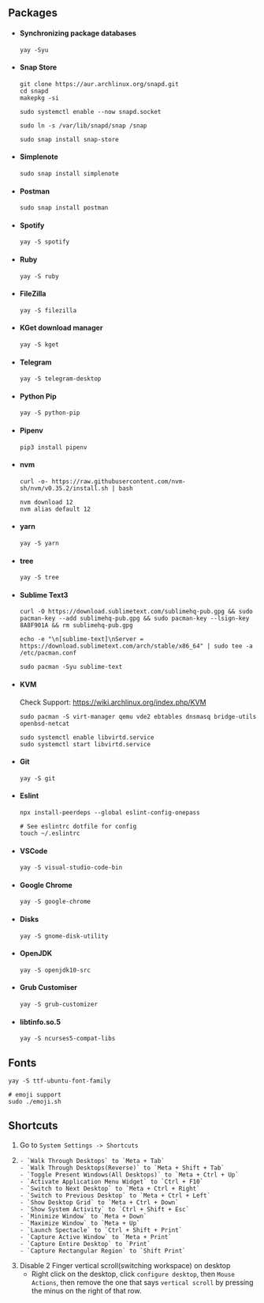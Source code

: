 ## Packages

- #### Synchronizing package databases

    ```
    yay -Syu
    ```

- #### Snap Store

    ```
    git clone https://aur.archlinux.org/snapd.git
    cd snapd
    makepkg -si

    sudo systemctl enable --now snapd.socket

    sudo ln -s /var/lib/snapd/snap /snap

    sudo snap install snap-store
    ```

- #### Simplenote

    ```
    sudo snap install simplenote
    ```

- #### Postman

    ```
    sudo snap install postman
    ```

- #### Spotify

    ```
    yay -S spotify
    ```

- #### Ruby

    ```
    yay -S ruby
    ```

- #### FileZilla

    ```
    yay -S filezilla
    ```

- #### KGet download manager

    ```
    yay -S kget
    ```

- #### Telegram

    ```
    yay -S telegram-desktop
    ```

- #### Python Pip

    ```
    yay -S python-pip
    ```
  
- #### Pipenv

    ```
    pip3 install pipenv
    ```
  
- #### nvm

    ```
    curl -o- https://raw.githubusercontent.com/nvm-sh/nvm/v0.35.2/install.sh | bash

    nvm download 12
    nvm alias default 12
    ```

- #### yarn

    ```
    yay -S yarn
    ```

- #### tree

    ```
    yay -S tree
    ```

- #### Sublime Text3

    ```
    curl -O https://download.sublimetext.com/sublimehq-pub.gpg && sudo pacman-key --add sublimehq-pub.gpg && sudo pacman-key --lsign-key 8A8F901A && rm sublimehq-pub.gpg

    echo -e "\n[sublime-text]\nServer = https://download.sublimetext.com/arch/stable/x86_64" | sudo tee -a /etc/pacman.conf

    sudo pacman -Syu sublime-text
    ```
  
- #### KVM

    Check Support: <https://wiki.archlinux.org/index.php/KVM>

    ```
    sudo pacman -S virt-manager qemu vde2 ebtables dnsmasq bridge-utils openbsd-netcat

    sudo systemctl enable libvirtd.service
    sudo systemctl start libvirtd.service
    ```

- #### Git

    ```
    yay -S git
    ```
  
- #### Eslint

    ```
    npx install-peerdeps --global eslint-config-onepass

    # See eslintrc dotfile for config
    touch ~/.eslintrc
    ```

- #### VSCode

    ```
    yay -S visual-studio-code-bin
    ```

- #### Google Chrome

    ```
    yay -S google-chrome
    ```

- #### Disks

    ```
    yay -S gnome-disk-utility
    ```

- #### OpenJDK

    ```
    yay -S openjdk10-src
    ```

- #### Grub Customiser

    ```
    yay -S grub-customizer
    ```

- #### libtinfo.so.5

    ```
    yay -S ncurses5-compat-libs
    ```

## Fonts

```
yay -S ttf-ubuntu-font-family

# emoji support
sudo ./emoji.sh
```

## Shortcuts

1. Go to `System Settings -> Shortcuts`
2.
       - `Walk Through Desktops` to `Meta + Tab`
       - `Walk Through Desktops(Reverse)` to `Meta + Shift + Tab`
       - `Toggle Present Windows(All Desktops)` to `Meta + Ctrl + Up`
       - `Activate Application Menu Widget` to `Ctrl + F10`
       - `Switch to Next Desktop` to `Meta + Ctrl + Right`
       - `Switch to Previous Desktop` to `Meta + Ctrl + Left`
       - `Show Desktop Grid` to `Meta + Ctrl + Down`
       - `Show System Activity` to `Ctrl + Shift + Esc`
       - `Minimize Window` to `Meta + Down`
       - `Maximize Window` to `Meta + Up`
       - `Launch Spectacle` to `Ctrl + Shift + Print`
       - `Capture Active Window` to `Meta + Print`
       - `Capture Entire Desktop` to `Print`
       - `Capture Rectangular Region` to `Shift Print` 
3. Disable 2 Finger vertical scroll(switching workspace) on desktop
   - Right click on the desktop, click `configure desktop`, then `Mouse Actions`, then remove the one that says `vertical scroll` by pressing the minus on the right of that row.
